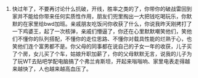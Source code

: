1. 快过年了，不要再讨论什么抗破，开线，胜率之类的了，你带你的破战雷回到家并不能给你带来任何实质性作用，朋友们兜里掏出一大把钱吃喝玩乐，你默默的在家里给bwd加班。亲戚朋友吃饭问你收获了什么，你说我昨天刚拷打了一下鸡婆王，起了一次核弹，亲戚们懵逼了，你还在心里默默嘲笑他们，笑他们不懂你的队列搭配，不懂你的走位思路、不懂你对载具性能的烂熟于心，也笑他们连个富男都不是。你父母的同事都在说自己的子女一年的收获，儿子买了个房，女儿买了个车，姑娘升职加薪了，你的父母默默无言，说我的儿子为了玩WT去贴吧学配电脑搞了个弗兰肯斯坦，开起来嗡嗡响、家里电表走得越来越快了，人也越来越高血压了。
